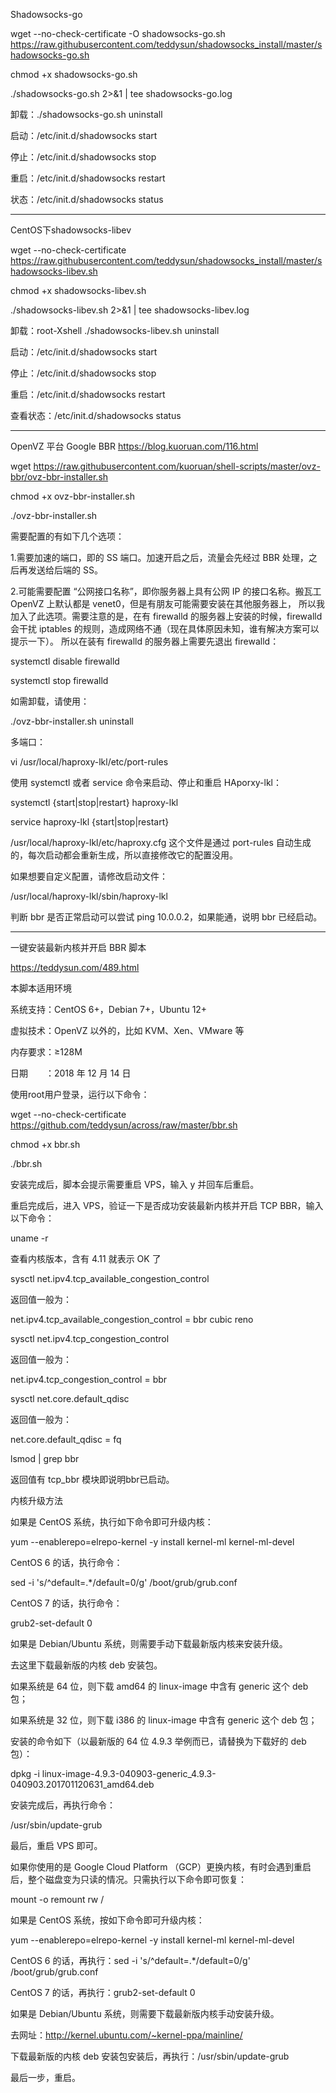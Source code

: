 Shadowsocks-go

wget --no-check-certificate -O shadowsocks-go.sh https://raw.githubusercontent.com/teddysun/shadowsocks_install/master/shadowsocks-go.sh

chmod +x shadowsocks-go.sh

./shadowsocks-go.sh 2>&1 | tee shadowsocks-go.log

卸载：./shadowsocks-go.sh uninstall

启动：/etc/init.d/shadowsocks start

停止：/etc/init.d/shadowsocks stop

重启：/etc/init.d/shadowsocks restart

状态：/etc/init.d/shadowsocks status

-------------------------------------------------
CentOS下shadowsocks-libev

wget --no-check-certificate https://raw.githubusercontent.com/teddysun/shadowsocks_install/master/shadowsocks-libev.sh

chmod +x shadowsocks-libev.sh

./shadowsocks-libev.sh 2>&1 | tee shadowsocks-libev.log

卸载：root-Xshell ./shadowsocks-libev.sh uninstall

启动：/etc/init.d/shadowsocks start

停止：/etc/init.d/shadowsocks stop

重启：/etc/init.d/shadowsocks restart

查看状态：/etc/init.d/shadowsocks status

-----------------------------------------------------
OpenVZ 平台 Google BBR
https://blog.kuoruan.com/116.html

wget https://raw.githubusercontent.com/kuoruan/shell-scripts/master/ovz-bbr/ovz-bbr-installer.sh

chmod +x ovz-bbr-installer.sh

./ovz-bbr-installer.sh

需要配置的有如下几个选项：

1.需要加速的端口，即的 SS 端口。加速开启之后，流量会先经过 BBR 处理，之后再发送给后端的 SS。

2.可能需要配置 “公网接口名称”，即你服务器上具有公网 IP 的接口名称。搬瓦工 OpenVZ 上默认都是 venet0，但是有朋友可能需要安装在其他服务器上，
所以我加入了此选项。需要注意的是，在有 firewalld 的服务器上安装的时候，firewalld 会干扰 iptables 的规则，造成网络不通（现在具体原因未知，谁有解决方案可以提示一下）。
所以在装有 firewalld 的服务器上需要先退出 firewalld：

systemctl disable firewalld

systemctl stop firewalld

如需卸载，请使用：

./ovz-bbr-installer.sh uninstall

多端口：

vi /usr/local/haproxy-lkl/etc/port-rules

使用 systemctl 或者 service 命令来启动、停止和重启 HAporxy-lkl：

systemctl {start|stop|restart} haproxy-lkl

service haproxy-lkl {start|stop|restart}

/usr/local/haproxy-lkl/etc/haproxy.cfg 这个文件是通过 port-rules 自动生成的，每次启动都会重新生成，所以直接修改它的配置没用。

如果想要自定义配置，请修改启动文件：

/usr/local/haproxy-lkl/sbin/haproxy-lkl

判断 bbr 是否正常启动可以尝试 ping 10.0.0.2，如果能通，说明 bbr 已经启动。

------------------------------------------
一键安装最新内核并开启 BBR 脚本

https://teddysun.com/489.html

本脚本适用环境

系统支持：CentOS 6+，Debian 7+，Ubuntu 12+

虚拟技术：OpenVZ 以外的，比如 KVM、Xen、VMware 等

内存要求：≥128M

日期　　：2018 年 12 月 14 日

使用root用户登录，运行以下命令：

wget --no-check-certificate https://github.com/teddysun/across/raw/master/bbr.sh

chmod +x bbr.sh

./bbr.sh

安装完成后，脚本会提示需要重启 VPS，输入 y 并回车后重启。

重启完成后，进入 VPS，验证一下是否成功安装最新内核并开启 TCP BBR，输入以下命令：

uname -r

查看内核版本，含有 4.11 就表示 OK 了

sysctl net.ipv4.tcp_available_congestion_control

返回值一般为：

net.ipv4.tcp_available_congestion_control = bbr cubic reno

sysctl net.ipv4.tcp_congestion_control

返回值一般为：

net.ipv4.tcp_congestion_control = bbr

sysctl net.core.default_qdisc

返回值一般为：

net.core.default_qdisc = fq

lsmod | grep bbr

返回值有 tcp_bbr 模块即说明bbr已启动。

内核升级方法

如果是 CentOS 系统，执行如下命令即可升级内核：

yum --enablerepo=elrepo-kernel -y install kernel-ml kernel-ml-devel

CentOS 6 的话，执行命令：

sed -i 's/^default=.*/default=0/g' /boot/grub/grub.conf

CentOS 7 的话，执行命令：

grub2-set-default 0

如果是 Debian/Ubuntu 系统，则需要手动下载最新版内核来安装升级。

去这里下载最新版的内核 deb 安装包。

如果系统是 64 位，则下载 amd64 的 linux-image 中含有 generic 这个 deb 包；

如果系统是 32 位，则下载 i386 的 linux-image 中含有 generic 这个 deb 包；

安装的命令如下（以最新版的 64 位 4.9.3 举例而已，请替换为下载好的 deb 包）：

dpkg -i linux-image-4.9.3-040903-generic_4.9.3-040903.201701120631_amd64.deb

安装完成后，再执行命令：

/usr/sbin/update-grub

最后，重启 VPS 即可。

如果你使用的是 Google Cloud Platform （GCP）更换内核，有时会遇到重启后，整个磁盘变为只读的情况。只需执行以下命令即可恢复：

mount -o remount rw /

如果是 CentOS 系统，按如下命令即可升级内核：

yum --enablerepo=elrepo-kernel -y install kernel-ml kernel-ml-devel

CentOS 6 的话，再执行：sed -i 's/^default=.*/default=0/g' /boot/grub/grub.conf

CentOS 7 的话，再执行：grub2-set-default 0

如果是 Debian/Ubuntu 系统，则需要下载最新版内核手动安装升级。

去网址：http://kernel.ubuntu.com/~kernel-ppa/mainline/

下载最新版的内核 deb 安装包安装后，再执行：/usr/sbin/update-grub

最后一步，重启。
